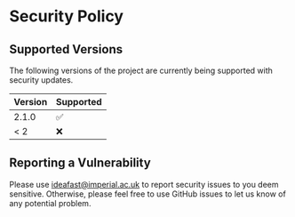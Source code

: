 # Security Policy

## Supported Versions

The following versions of the project are
currently being supported with security updates.

| Version | Supported          |
| ------- | ------------------ |
| 2.1.0   | :white_check_mark: |
| < 2     | :x:                |

## Reporting a Vulnerability

Please use ideafast@imperial.ac.uk to report security issues to you deem sensitive.
Otherwise, please feel free to use GitHub issues to let us know of any potential problem.
